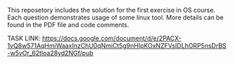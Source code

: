 This reposetory includes the solution for the first exercise in OS course.
Each question demonstrates usage of some linux tool. 
More details can be found in the PDF file and code comments.

TASK LINK: https://docs.google.com/document/d/e/2PACX-1vQ8w571AqHmiWaaxInzChU0qNmiCt5g9nHIpKOxNZFVsIDLhORP5nsDrBS-w5vOr_62tloa28yd2NGf/pub
